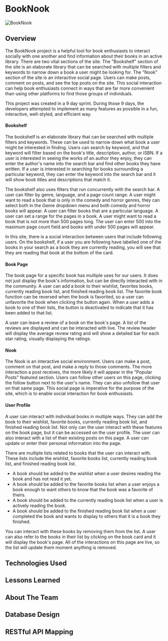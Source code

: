 # BookNook

![BookNook](https://files.slack.com/files-pri/T052X7BAZ-F03HX5X67UK/booknooklogo.jpg "BookNook")

## Overview

The BookNook project is a helpful tool for book enthusiasts to interact socially with one another and find information about their books in an active library. There are two vital sections of the site. The "Bookshelf" section of the site is an elaborate library that can be searched with multiple filters and keywords to narrow down a book a user might be looking for. The "Nook" section of the site is an interactive social page. Users can make posts, comment on posts, and see the top posts on the site. This social interaction can help book enthusiasts connect in ways that are far more convenient than using other platforms to find those groups of individuals.

This project was created in a 9 day sprint. During those 9 days, the developers attempted to implement as many features as possible in a fun, interactive, well-styled, and efficient way.

#### Bookshelf

The bookshelf is an elaborate library that can be searched with multiple filters and keywords. These can be used to narrow down what book a user might be interested in finding. Users can search by keyword, and that keyword will filter based on the book's title, description, author, or ISBN. If a user is interested in seeing the works of an author they enjoy, they can enter the author's name into the search bar and find other books they have written. If a user is interested in searching for books surrounding a particular keyword, they can enter the keyword into the search bar and it will show book titles and descriptions that match it.

The bookshelf also uses filters that run concurrently with the search bar. A user can filter by genre, language, and a page count range. A user might want to read a book that is only in the comedy and horror genres, they can select both in the Genre dropdown menu and both comedy and horror books will appear. A user can filter books that are a particular language. A user can set a range for the pages in a book. A user might want to read a book that is not more than 500 pages long. The user can enter 500 into the maximum page count field and books with under 500 pages will appear.

In this site, there is a social interaction between users that include following users. On the bookshelf, if a user you are following have labelled one of the books in your search as a book they are currently reading, you will see that they are reading that book at the bottom of the card.

#### Book Page

The book page for a specific book has multiple uses for our users. It does not just display the book's information, but can be directly interacted with in the community. A user can add a book to their wishlist, favorites books, currently reading book list, and finished reading book list. The favorite book function can be reversed when the book is favorited, so a user can unfavorite the book when clicking the button again. When a user adds a book to one of their lists, the button is deactivated to indicate that it has been added to that list.

A user can leave a review of a book on the book's page. A list of the reviews are displayed and can be interacted with live. The review header will display the average review rating and will show a detailed bar for each star rating, visually displaying the ratings.

#### Nook

The Nook is an interactive social environment. Users can make a post, comment on that post, and make a reply to those comments. The more interaction a post receives, the more likely it will appear in the "Popular Posts" featured section. Users can follow other users on this page, clicking the follow button next to the user's name. They can also unfollow that user on that same page. This social page is imperative for the purpose of the site, which is to enable social interaction for book enthusiasts.

#### User Profile

A user can interact with individual books in multiple ways. They can add the book to their wishlist, favorite books, currently reading book list, and finished reading book list. Not only can the user interact with these features on the book page, but it can be accessed on the user profile. The user can also interact with a list of their existing posts on this page. A user can update or enter their personal information into the page.

There are multiple lists related to books that the user can interact with. These lists include the wishlist, favorite books list, currently reading book list, and finished reading book list.

- A book should be added to the wishlist when a user desires reading the book and has not read it yet.
- A book should be added to the favorite books list when a user enjoys a book enough to want others to know that the book was a favorite of theirs.
- A book should be added to the currently reading book list when a user is actively reading the book.
- A book should be added to the finished reading book list when a user completed the book and wants to display to others that it is a book they finished.

You can interact with these books by removing them from the list. A user can also refer to the books in their list by clicking on the book card and it will display the book's page. All of the interactions on this page are live, so the list will update them moment anything is removed.

## Technologies Used

## Lessons Learned

## About The Team

## Database Design

## RESTful API Mapping
